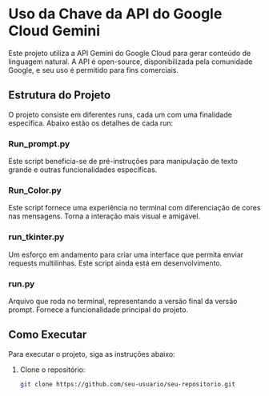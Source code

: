 # Uso da Chave da API do Google Cloud Gemini

Este projeto utiliza a API Gemini do Google Cloud para gerar conteúdo de linguagem natural. A API é open-source, disponibilizada pela comunidade Google, e seu uso é permitido para fins comerciais.

## Estrutura do Projeto

O projeto consiste em diferentes runs, cada um com uma finalidade específica. Abaixo estão os detalhes de cada run:

### Run_prompt.py

Este script beneficia-se de pré-instruções para manipulação de texto grande e outras funcionalidades específicas.

### Run_Color.py

Este script fornece uma experiência no terminal com diferenciação de cores nas mensagens. Torna a interação mais visual e amigável.

### run_tkinter.py

Um esforço em andamento para criar uma interface que permita enviar requests multilinhas. Este script ainda está em desenvolvimento.

### run.py

Arquivo que roda no terminal, representando a versão final da versão prompt. Fornece a funcionalidade principal do projeto.

## Como Executar

Para executar o projeto, siga as instruções abaixo:

1. Clone o repositório:

   ```bash
   git clone https://github.com/seu-usuario/seu-repositorio.git
